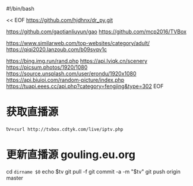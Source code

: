 #!/bin/bash

<< EOF
https://github.com/hjdhnx/dr_py.git

https://github.com/gaotianliuyun/gao
https://github.com/mcp2016/TVBox

https://www.similarweb.com/top-websites/category/adult/
https://qiqi2020.lanzoub.com/b09svqv1c

https://bing.img.run/rand.php
https://api.lyiqk.cn/scenery
https://picsum.photos/1920/1080
https://source.unsplash.com/user/erondu/1920x1080
https://api.biuioi.com/random-picture/index.php
https://tuapi.eees.cc/api.php?category=fengjing&type=302
EOF

# 获取直播源

tv=`curl http://tvbox.cdtyk.com/live/iptv.php`

# 更新直播源 gouling.eu.org

cd `dirname $0`
echo $tv
git pull -f
git commit -a -m "$tv"
git push origin master
